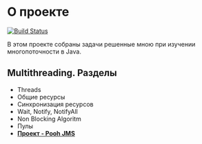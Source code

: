 # О проекте
[![Build Status](https://travis-ci.org/ReyBos/job4j_design.svg?branch=master)](https://travis-ci.org/ReyBos/job4j_threads) &nbsp;&nbsp;
<!-- [![codecov](https://codecov.io/gh/ReyBos/job4j_threads/branch/master/graph/badge.svg?token=6MP39YUB6H)](https://codecov.io/gh/ReyBos/job4j_threads) -->

<p>В этом проекте собраны задачи решенные мною при изучении многопоточности в Java. </p>
<h2>Multithreading. Разделы</h2>
<ul>
  <li>Threads</li>
  <li>Общие ресурсы</li>
  <li>Синхронизация ресурсов</li>
  <li>Wait, Notify, NotifyAll</li>
  <li>Non Blocking Algoritm</li>
  <li>Пулы</li>
  <li><strong><a href="">Проект - Pooh JMS</a></strong></li>
</ul>
